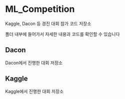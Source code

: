 # ML_Competition
Kaggle, Dacon 등 경진 대회 참가 코드 저장소

폴더 내부에 들어가서 자세한 내용과 코드를 확인할 수 있습니다

## Dacon
Dacon에서 진행한 대회 저장소

## Kaggle
Kaggle에서 진행한 대회 저장소
